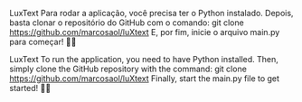 LuxText
Para rodar a aplicação, você precisa ter o Python instalado. Depois, basta clonar o repositório do GitHub com o comando:
git clone https://github.com/marcosaol/luXtext
E, por fim, inicie o arquivo main.py para começar! 🚀🐍

LuxText
To run the application, you need to have Python installed. Then, simply clone the GitHub repository with the command:
git clone https://github.com/marcosaol/luXtext
Finally, start the main.py file to get started! 🚀🐍
